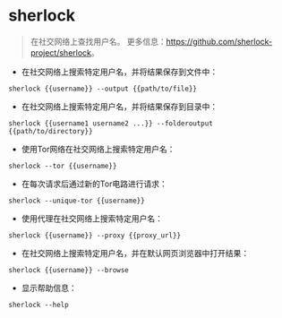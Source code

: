 # sherlock

> 在社交网络上查找用户名。
> 更多信息：<https://github.com/sherlock-project/sherlock>。

- 在社交网络上搜索特定用户名，并将结果保存到文件中：

`sherlock {{username}} --output {{path/to/file}}`

- 在社交网络上搜索特定用户名，并将结果保存到目录中：

`sherlock {{username1 username2 ...}} --folderoutput {{path/to/directory}}`

- 使用Tor网络在社交网络上搜索特定用户名：

`sherlock --tor {{username}}`

- 在每次请求后通过新的Tor电路进行请求：

`sherlock --unique-tor {{username}}`

- 使用代理在社交网络上搜索特定用户名：

`sherlock {{username}} --proxy {{proxy_url}}`

- 在社交网络上搜索特定用户名，并在默认网页浏览器中打开结果：

`sherlock {{username}} --browse`

- 显示帮助信息：

`sherlock --help`